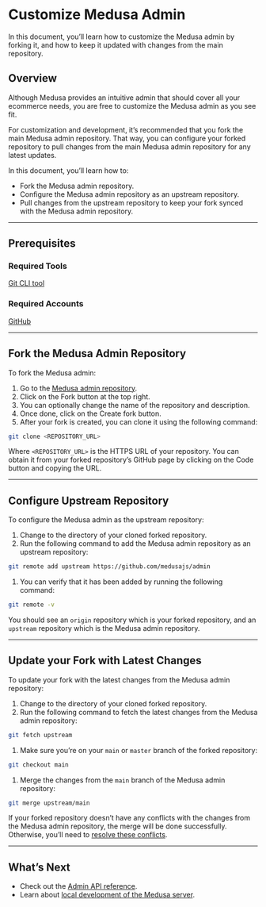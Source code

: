 # Customize Medusa Admin

In this document, you’ll learn how to customize the Medusa admin by forking it, and how to keep it updated with changes from the main repository.

## Overview

Although Medusa provides an intuitive admin that should cover all your ecommerce needs, you are free to customize the Medusa admin as you see fit.

For customization and development, it’s recommended that you fork the main Medusa admin repository. That way, you can configure your forked repository to pull changes from the main Medusa admin repository for any latest updates.

In this document, you’ll learn how to:

- Fork the Medusa admin repository.
- Configure the Medusa admin repository as an upstream repository.
- Pull changes from the upstream repository to keep your fork synced with the Medusa admin repository.

---

## Prerequisites

### Required Tools

[Git CLI tool](../tutorial/0-set-up-your-development-environment.mdx#git)

### Required Accounts

[GitHub](https://github.com/)

---

## Fork the Medusa Admin Repository

To fork the Medusa admin:

1. Go to the [Medusa admin repository](https://github.com/medusajs/admin).
2. Click on the Fork button at the top right.
3. You can optionally change the name of the repository and description.
4. Once done, click on the Create fork button.
5. After your fork is created, you can clone it using the following command:

```bash
git clone <REPOSITORY_URL>
```

Where `<REPOSITORY_URL>` is the HTTPS URL of your repository. You can obtain it from your forked repository’s GitHub page by clicking on the Code button and copying the URL.

---

## Configure Upstream Repository

To configure the Medusa admin as the upstream repository:

1. Change to the directory of your cloned forked repository. 
2. Run the following command to add the Medusa admin repository as an upstream repository:

```bash
git remote add upstream https://github.com/medusajs/admin
```

1. You can verify that it has been added by running the following command:

```bash
git remote -v
```

You should see an `origin` repository which is your forked repository, and an `upstream` repository which is the Medusa admin repository.

---

## Update your Fork with Latest Changes

To update your fork with the latest changes from the Medusa admin repository:

1. Change to the directory of your cloned forked repository.
2. Run the following command to fetch the latest changes from the Medusa admin repository:

```bash
git fetch upstream
```

1. Make sure you’re on your `main` or `master` branch of the forked repository:

```bash
git checkout main
```

1. Merge the changes from the `main` branch of the Medusa admin repository:

```bash
git merge upstream/main
```

If your forked repository doesn’t have any conflicts with the changes from the Medusa admin repository, the merge will be done successfully. Otherwise, you’ll need to [resolve these conflicts](https://docs.github.com/en/pull-requests/collaborating-with-pull-requests/addressing-merge-conflicts/resolving-a-merge-conflict-using-the-command-line).

---

## What’s Next

- Check out the [Admin API reference](/api/admin).
- Learn about [local development of the Medusa server](../usage/local-development.md).
